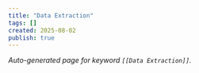 ```yaml
---
title: "Data Extraction"
tags: []
created: 2025-08-02
publish: true
---
```


_Auto-generated page for keyword `[[Data Extraction]]`._
